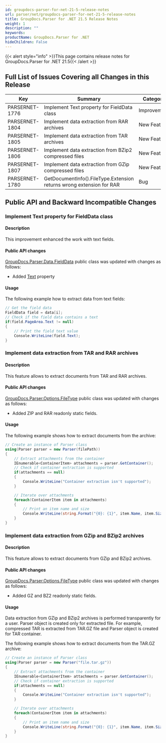 ```yaml
---
id: groupdocs-parser-for-net-21-5-release-notes
url: parser/net/groupdocs-parser-for-net-21-5-release-notes
title: GroupDocs.Parser for .NET 21.5 Release Notes
weight: 1
description: ""
keywords: 
productName: GroupDocs.Parser for .NET
hideChildren: False
---
```

{{< alert style="info" >}}This page contains release notes for GroupDocs.Parser for .NET 21.5{{< /alert >}}

## Full List of Issues Covering all Changes in this Release

| Key | Summary | Category |
| --- | --- | --- |
| PARSERNET-1776 | Implement Text property for FieldData class | Improvement |
| PARSERNET-1804 | Implement data extraction from RAR archives | New Feature |
| PARSERNET-1805 | Implement data extraction from TAR archives | New Feature |
| PARSERNET-1806 | Implement data extraction from BZip2 compressed files | New Feature |
| PARSERNET-1807 | Implement data extraction from GZip compressed files | New Feature |
| PARSERNET-1780 | GetDocumentInfo().FileType.Extension returns wrong extension for RAR | Bug |

## Public API and Backward Incompatible Changes

### Implement Text property for FieldData class

#### Description

This improvement enhanced the work with text fields.

#### Public API changes

[GroupDocs.Parser.Data.FieldData](https://apireference.groupdocs.com/parser/net/groupdocs.parser.data/fielddata) public class was updated with changes as follows:

* Added [Text](https://apireference.groupdocs.com/parser/net/groupdocs.parser.data/fielddata/properties/text) property

#### Usage

The following example how to extract data from text fields:

```csharp
// Get the field data
FieldData field = data[i];
// Check if the field data contains a text
if(field.PageArea.Text != null)
{
    // Print the field text value
    Console.WriteLine(field.Text);
}
```

### Implement data extraction from TAR and RAR archives

#### Description

This feature allows to extract documents from TAR and RAR archives.

#### Public API changes

[GroupDocs.Parser.Options.FileType](https://apireference.groupdocs.com/parser/net/groupdocs.parser.options/filetype) public class was updated with changes as follows:

* Added ZIP and RAR readonly static fields.

#### Usage

The following example shows how to extract documents from the archive:

```csharp
// Create an instance of Parser class
using(Parser parser = new Parser(filePath))
{
    // Extract attachments from the container
    IEnumerable<ContainerItem> attachments = parser.GetContainer();
    // Check if container extraction is supported
    if(attachments == null)
    {
        Console.WriteLine("Container extraction isn't supported");
    }

    // Iterate over attachments
    foreach(ContainerItem item in attachments)
    {
        // Print an item name and size
        Console.WriteLine(string.Format("{0}: {1}", item.Name, item.Size));
    }
}
```

### Implement data extraction from GZip and BZip2 archives

#### Description

This feature allows to extract documents from GZip and BZip2 archives.

#### Public API changes

[GroupDocs.Parser.Options.FileType](https://apireference.groupdocs.com/parser/net/groupdocs.parser.options/filetype) public class was updated with changes as follows:

* Added GZ and BZ2 readonly static fields.

#### Usage

Data extraction from GZip and BZip2 archives is performed transparently for a user. Parser object is created only for extracted file. For example, compressed TAR is extracted from TAR.GZ file and Parser object is created for TAR container.

The following example shows how to extract documents from the TAR.GZ archive:

```csharp
// Create an instance of Parser class
using(Parser parser = new Parser("file.tar.gz"))
{
    // Extract attachments from the container
    IEnumerable<ContainerItem> attachments = parser.GetContainer();
    // Check if container extraction is supported
    if(attachments == null)
    {
        Console.WriteLine("Container extraction isn't supported");
    }

    // Iterate over attachments
    foreach(ContainerItem item in attachments)
    {
        // Print an item name and size
        Console.WriteLine(string.Format("{0}: {1}", item.Name, item.Size));
    }
}
```